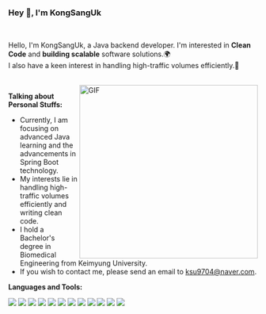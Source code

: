 ### Hey 👋, I'm KongSangUk

<br />

Hello, I'm KongSangUk, a Java backend developer. 
I'm interested in **Clean Code** and **building scalable** software solutions.🌍  
I also have a keen interest in handling high-traffic volumes efficiently.🚀

<br />

  <img align="right" alt="GIF" src="https://i.pinimg.com/originals/e4/26/70/e426702edf874b181aced1e2fa5c6cde.gif" width="360" height="350" />

**Talking about Personal Stuffs:**

-  Currently, I am focusing on advanced Java learning and the advancements in Spring Boot technology. 
-  My interests lie in handling high-traffic volumes efficiently and writing clean code.
-  I hold a Bachelor's degree in Biomedical Engineering from Keimyung University.  
-  If you wish to contact me, please send an email to ksu9704@naver.com.


**Languages and Tools:**  


<code><img src="https://img.shields.io/badge/java-007396?style=for-the-badge&logo=java&logoColor=white"></code>
<img src="https://img.shields.io/badge/python-3776AB?style=for-the-badge&logo=python&logoColor=white">
<img src="https://img.shields.io/badge/spring-6DB33F?style=for-the-badge&logo=spring&logoColor=white"> 
<img src="https://img.shields.io/badge/springboot-6DB33F?style=for-the-badge&logo=springboot&logoColor=white">
<img src="https://img.shields.io/badge/mysql-4479A1?style=for-the-badge&logo=mysql&logoColor=white"> 
<img src="https://img.shields.io/badge/postgresql-4169E1?style=flat-square&logo=postgresql&logoColor=white">
<img src="https://img.shields.io/badge/mongoDB-47A248?style=for-the-badge&logo=MongoDB&logoColor=white">
<img src="https://img.shields.io/badge/gradle-02303A?style=for-the-badge&logo=gradle&logoColor=white">
<img src="https://img.shields.io/badge/github-181717?style=for-the-badge&logo=github&logoColor=white">
<img src="https://img.shields.io/badge/git-F05032?style=for-the-badge&logo=git&logoColor=white">
<img src="https://img.shields.io/badge/notion-000000?style=flat-square&logo=notion&logoColor=white">
<img src="https://img.shields.io/badge/slack-4A154B?style=flat-square&logo=slack&logoColor=white"/>

<!-- <img src="https://img.shields.io/badge/글자-색상?style=flat-square&logo=아이콘로고&logoColor=로고색상"/> -->




